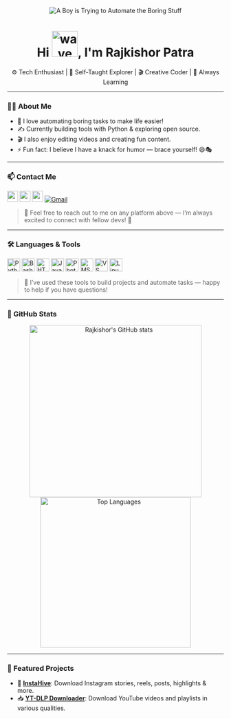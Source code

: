 <!-- Banner -->
<p align="center">
  <img src="https://user-images.githubusercontent.com/53007802/161012614-f550dbe0-b702-4154-a1ec-e1a4df73c530.gif" alt="A Boy is Trying to Automate the Boring Stuff">
</p>

<!-- Intro -->
<h1 align="center">Hi <img src="https://media1.tenor.com/images/b9371273ae94a946e92074d1b9696680/tenor.gif" width="60px" alt="wave">, I'm Rajkishor Patra</h1>

<p align="center">
  ⚙️ Tech Enthusiast | 🧠 Self-Taught Explorer | 🎬 Creative Coder | 🌱 Always Learning
</p>



---

### 🧑‍💻 About Me

- 🔭 I love automating boring tasks to make life easier!
- ✍️ Currently building tools with Python & exploring open source.
- 🎬 I also enjoy editing videos and creating fun content.
- ⚡ Fun fact: I believe I have a knack for humor — brace yourself! 😄🎭

---

### 📫 Contact Me

[<img src="https://cdn.icon-icons.com/icons2/1488/PNG/512/5293-facebook_102565.png" width="25px">](https://fb.com/im.raj.569)
[<img src="https://cdn.icon-icons.com/icons2/122/PNG/512/twitter_socialnetwork_20007.png" width="25px">](https://twitter.com/imraj569)
[<img src="https://cdn.icon-icons.com/icons2/1183/PNG/512/1490133459-social-icons04_82211.png" width="25px">](https://instagram.com/im.raj.569)
[![Gmail](https://img.shields.io/badge/Gmail-rajkishorpatra0112@gmail.com-blue?style=flat-square&logo=gmail)](mailto:rajkishorpatra0112@gmail.com)

> 💬 Feel free to reach out to me on any platform above — I’m always excited to connect with fellow devs! 🤝

---

### 🛠️ Languages & Tools

<p align="left">
  <img src="https://cdn.icon-icons.com/icons2/112/PNG/512/python_18894.png" width="30px" alt="Python">
  <img src="https://cdn.icon-icons.com/icons2/2699/PNG/512/gnu_bash_logo_icon_170079.png" width="30px" alt="Bash">
  <img src="https://cdn.icon-icons.com/icons2/2107/PNG/512/file_type_html_icon_130541.png" width="30px" alt="HTML">
  <img src="https://cdn.icon-icons.com/icons2/2108/PNG/512/javascript_icon_130900.png" width="30px" alt="JavaScript">
  <img src="https://cdn.icon-icons.com/icons2/1243/PNG/512/adobephotoshopicon_84144.png" width="30px" alt="Photoshop">
  <img src="https://cdn.icon-icons.com/icons2/1156/PNG/512/1486565573-microsoft-office_81557.png" width="30px" alt="MS Office">
  <img src="https://cdn.icon-icons.com/icons2/3053/PNG/512/microsoft_visual_studio_code_macos_bigsur_icon_189957.png" width="30px" alt="VS Code">
  <img src="https://cdn.icon-icons.com/icons2/2108/PNG/512/linux_icon_130887.png" width="30px" alt="Linux">
</p>

> 🔧 I’ve used these tools to build projects and automate tasks — happy to help if you have questions!

---

### 🌟 GitHub Stats

<p align="center">
  <img src="https://github-readme-stats.vercel.app/api?username=imraj569&show_icons=true&theme=radical" alt="Rajkishor's GitHub stats" width="400px">
  <img src="https://github-readme-stats.vercel.app/api/top-langs/?username=imraj569&layout=compact&theme=radical" alt="Top Languages" width="350px">
</p>

---

### 🚀 Featured Projects

- 🔗 [**InstaHive**](https://github.com/imraj569/InstaHive): Download Instagram stories, reels, posts, highlights & more.
- 📥 [**YT-DLP Downloader**](https://github.com/imraj569/YT-DLP-Downloader): Download YouTube videos and playlists in various qualities.
